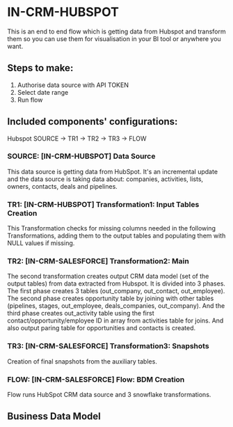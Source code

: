 # IN-CRM-HUBSPOT

This is an end to end flow which is getting data from Hubspot and transform them so you can use them for visualisation in your BI tool or anywhere you want. 

## Steps to make:
1. Authorise data source with API TOKEN
2. Select date range
3. Run flow

## Included components' configurations:

Hubspot SOURCE -> TR1 -> TR2 -> TR3 -> FLOW


### SOURCE: [IN-CRM-HUBSPOT] Data Source

This data source is getting data from HubSpot. It's an incremental update and the data source is taking data about: companies, activities, lists, owners, contacts, deals and pipelines.

### TR1: [IN-CRM-HUBSPOT] Transformation1: Input Tables Creation

This Transformation checks for missing columns needed in the following Transformations, adding them to the output tables and populating them with NULL values if missing.

### TR2: [IN-CRM-SALESFORCE] Transformation2: Main

The second transformation creates output CRM data model (set of the output tables) from data extracted from Hubspot. It is divided into 3 phases.
The first phase creates 3 tables (out_company, out_contact, out_employee). The second phase creates opportunity table by joining with other tables (pipelines, stages, out_employee, deals_companies, out_company).
And the third phase creates out_activity table using the first contact/opportunity/employee ID in array from activities table for joins. And also output paring table for opportunities and contacts is created.

### TR3: [IN-CRM-SALESFORCE] Transformation3: Snapshots

Creation of final snapshots from the auxiliary tables.

### FLOW: [IN-CRM-SALESFORCE] Flow: BDM Creation

Flow runs HubSpot CRM data source and 3 snowflake transformations.

## Business Data Model

